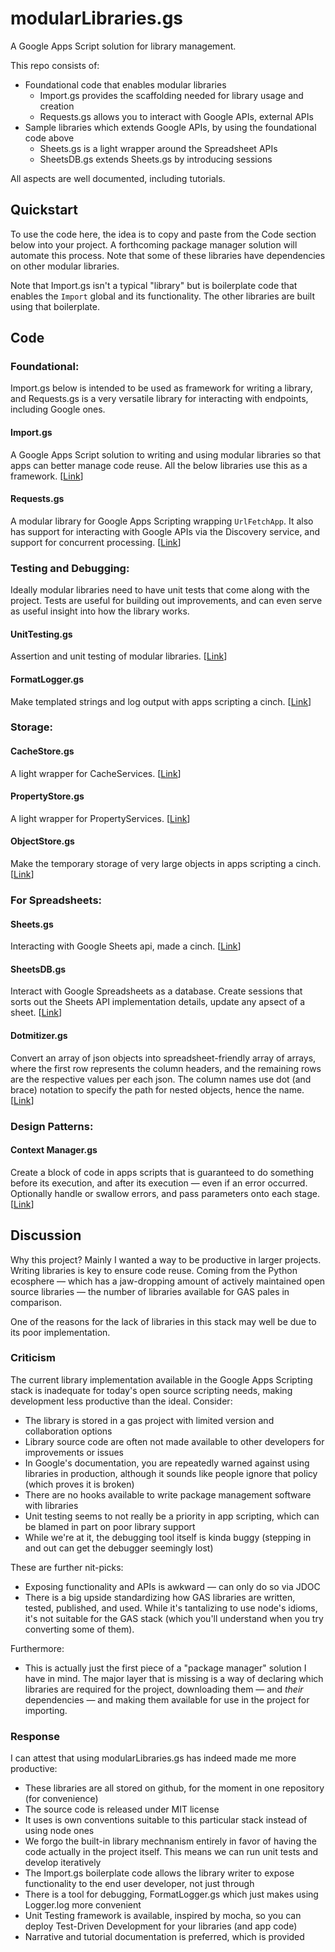 # modularLibraries.gs

A Google Apps Script solution for library management. 

This repo consists of:

- Foundational code that enables modular libraries
  - Import.gs provides the scaffolding needed for library usage and creation
  - Requests.gs allows you to interact with Google APIs, external APIs
- Sample libraries which extends Google APIs, by using the foundational code above
  - Sheets.gs is a light wrapper around the Spreadsheet APIs
  - SheetsDB.gs extends Sheets.gs by introducing sessions

All aspects are well documented, including tutorials.

## Quickstart

To use the code here, the idea is to copy and paste from the Code section below into your project. A forthcoming package manager solution will automate this process. Note that some of these libraries have dependencies on other modular libraries.

Note that Import.gs isn't a typical "library" but is boilerplate code that enables the `Import` global and its functionality. The other libraries are built using that boilerplate.

## Code

### Foundational:

Import.gs below is intended to be used as framework for writing a library, and Requests.gs is a very versatile library for interacting with endpoints, including Google ones.

#### Import.gs

A Google Apps Script solution to writing and using modular libraries so that apps can better manage code reuse. All the below libraries use this as a framework. [[Link](https://github.com/classroomtechtools/modularLibraries.gs/tree/master/Import)]

#### Requests.gs

A modular library for Google Apps Scripting wrapping `UrlFetchApp`. It also has support for interacting with Google APIs via the Discovery service, and support for concurrent processing. [[Link](https://github.com/classroomtechtools/modularLibraries.gs/blob/master/Requests)]

### Testing and Debugging:

Ideally modular libraries need to have unit tests that come along with the project. Tests are useful for building out improvements, and can even serve as useful insight into how the library works.

#### UnitTesting.gs

Assertion and unit testing of modular libraries. [[Link](https://github.com/classroomtechtools/modularLibraries.gs/tree/master/UnitTesting)]

#### FormatLogger.gs

Make templated strings and log output with apps scripting a cinch. [[Link](https://github.com/classroomtechtools/modularLibraries.gs/blob/master/FormatLogger)]

### Storage:

#### CacheStore.gs

A light wrapper for CacheServices. [[Link](https://github.com/classroomtechtools/modularLibraries.gs/blob/master/Stores/CacheStore)]

#### PropertyStore.gs

A light wrapper for PropertyServices. [[Link](https://github.com/classroomtechtools/modularLibraries.gs/blob/master/Stores/PropertyStore)]

#### ObjectStore.gs

Make the temporary storage of very large objects in apps scripting a cinch. [[Link](https://github.com/classroomtechtools/modularLibraries.gs/blob/master/Stores/ObjectStore)]

### For Spreadsheets:

#### Sheets.gs

Interacting with Google Sheets api, made a cinch. [[Link](https://github.com/classroomtechtools/modularLibraries.gs/blob/master/Sheets)]

#### SheetsDB.gs

Interact with Google Spreadsheets as a database. Create sessions that sorts out the Sheets API implementation details, update any apsect of a sheet. [[Link](https://github.com/classroomtechtools/modularLibraries.gs/blob/master/SheetsDB)]

#### Dotmitizer.gs

Convert an array of json objects into spreadsheet-friendly array of arrays, where the first row represents the column headers, and the remaining rows are the respective values per each json. The column names use dot (and brace) notation to specify the path for nested objects, hence the name. [[Link](https://github.com/classroomtechtools/modularLibraries.gs/blob/master/Dotmitizer)]


### Design Patterns:

#### Context Manager.gs

Create a block of code in apps scripts that is guaranteed to do something before its execution, and after its execution — even if an error occurred. Optionally handle or swallow errors, and pass parameters onto each stage. [[Link](https://github.com/classroomtechtools/modularLibraries.gs/blob/master/ContextManager)]

## Discussion

Why this project? Mainly I wanted a way to be productive in larger projects. Writing libraries is key to ensure code reuse. Coming from the Python ecosphere — which has a jaw-dropping amount of actively maintained open source libraries — the number of libraries available for GAS pales in comparison.

One of the reasons for the lack of libraries in this stack may well be due to its poor implementation.

### Criticism

The current library implementation available in the Google Apps Scripting stack is inadequate for today's open source scripting needs, making development less productive than the ideal. Consider:

- The library is stored in a gas project with limited version and collaboration options
- Library source code are often not made available to other developers for improvements or issues
- In Google's documentation, you are repeatedly warned against using libraries in production, although it sounds like people ignore that policy (which proves it is broken)
- There are no hooks available to write package management software with libraries
- Unit testing seems to not really be a priority in app scripting, which can be blamed in part on poor library support
- While we're at it, the debugging tool itself is kinda buggy (stepping in and out can get the debugger seemingly lost)

These are further nit-picks:

- Exposing functionality and APIs is awkward — can only do so via JDOC
- There is a big upside standardizing how GAS libraries are written, tested, published, and used. While it's tantalizing to use node's idioms, it's not suitable for the GAS stack (which you'll understand when you try converting some of them).

Furthermore:

- This is actually just the first piece of a "package manager" solution I have in mind. The major layer that is missing is a way of declaring which libraries are required for the project, downloading them — and *their* dependencies — and making them available for use in the project for importing.

### Response

I can attest that using modularLibraries.gs has indeed made me more productive:

- These libraries are all stored on github, for the moment in one repository (for convenience)
- The source code is released under MIT license
- It uses is own conventions suitable to this particular stack instead of using node ones
- We forgo the built-in library mechnanism entirely in favor of having the code actually in the project itself. This means we can run unit tests and develop iteratively
- The Import.gs boilerplate code allows the library writer to expose functionality to the end user developer, not just through
- There is a tool for debugging, FormatLogger.gs which just makes using Logger.log more convenient
- Unit Testing framework is available, inspired by mocha, so you can deploy Test-Driven Development for your libraries (and app code)
- Narrative and tutorial documentation is preferred, which is provided









